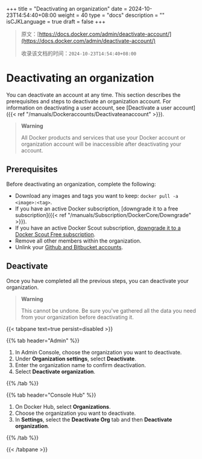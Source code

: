 +++
title = "Deactivating an organization"
date = 2024-10-23T14:54:40+08:00
weight = 40
type = "docs"
description = ""
isCJKLanguage = true
draft = false
+++

> 原文：[https://docs.docker.com/admin/deactivate-account/](https://docs.docker.com/admin/deactivate-account/)
>
> 收录该文档的时间：`2024-10-23T14:54:40+08:00`

# Deactivating an organization

You can deactivate an account at any time. This section describes the prerequisites and steps to deactivate an organization account. For information on deactivating a user account, see [Deactivate a user account]({{< ref "/manuals/Dockeraccounts/Deactivateanaccount" >}}).

> **Warning**
>
> 
>
> All Docker products and services that use your Docker account or organization account will be inaccessible after deactivating your account.

## Prerequisites

Before deactivating an organization, complete the following:

- Download any images and tags you want to keep: `docker pull -a <image>:<tag>`.
- If you have an active Docker subscription, [downgrade it to a free subscription]({{< ref "/manuals/Subscription/DockerCore/Downgrade" >}}).
- If you have an active Docker Scout subscription, [downgrade it to a Docker Scout Free subscription](https://docs.docker.com/billing/scout-billing/#downgrade-your-subscription).
- Remove all other members within the organization.
- Unlink your [Github and Bitbucket accounts](https://docs.docker.com/docker-hub/builds/link-source/#unlink-a-github-user-account).

## Deactivate

Once you have completed all the previous steps, you can deactivate your organization.

> **Warning**
>
> 
>
> This cannot be undone. Be sure you've gathered all the data you need from your organization before deactivating it.



{{< tabpane text=true persist=disabled >}}

{{% tab header="Admin" %}}

1. In Admin Console, choose the organization you want to deactivate.
2. Under **Organization settings**, select **Deactivate**.
3. Enter the organization name to confirm deactivation.
4. Select **Deactivate organization**.

{{% /tab  %}}

{{% tab header="Console Hub" %}}

1. On Docker Hub, select **Organizations**.
2. Choose the organization you want to deactivate.
3. In **Settings**, select the **Deactivate Org** tab and then **Deactivate organization**.

{{% /tab  %}}

{{< /tabpane >}}

